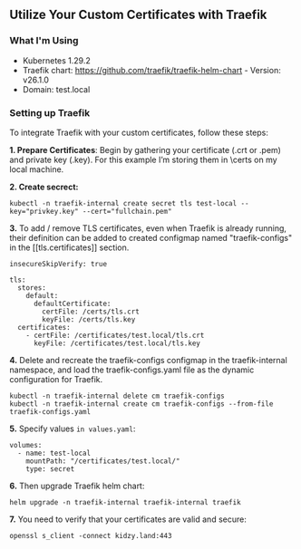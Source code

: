 ## Utilize Your Custom Certificates with Traefik

### What I'm Using
- Kubernetes 1.29.2
- Traefik chart: https://github.com/traefik/traefik-helm-chart - Version: v26.1.0
- Domain: test.local


### Setting up Traefik
To integrate Traefik with your custom certificates, follow these steps:

**1. Prepare Certificates**: Begin by gathering your certificate (.crt or .pem) and private key (.key). For this example I’m storing them in \certs on my local machine.

**2. Create secrect:**
```
kubectl -n traefik-internal create secret tls test-local --key="privkey.key" --cert="fullchain.pem"

```
**3.** To add / remove TLS certificates, even when Traefik is already running, their definition can be added to created configmap named "traefik-configs"  in the [[tls.certificates]] section.

```
insecureSkipVerify: true

tls:
  stores:
    default:
      defaultCertificate:
        certFile: /certs/tls.crt
        keyFile: /certs/tls.key
  certificates:
    - certFile: /certificates/test.local/tls.crt
      keyFile: /certificates/test.local/tls.key
```
**4.** Delete and recreate the traefik-configs configmap in the traefik-internal namespace, and load the traefik-configs.yaml file as the dynamic configuration for Traefik.
```
kubectl -n traefik-internal delete cm traefik-configs
kubectl -n traefik-internal create cm traefik-configs --from-file traefik-configs.yaml
```
**5.** Specify values `in values.yaml`:
```
volumes:
  - name: test-local
    mountPath: "/certificates/test.local/"
    type: secret
```
**6.** Then upgrade Traefik helm chart:
```
helm upgrade -n traefik-internal traefik-internal traefik

```
**7.** You need to verify that your certificates are valid and secure:
```
openssl s_client -connect kidzy.land:443

```
